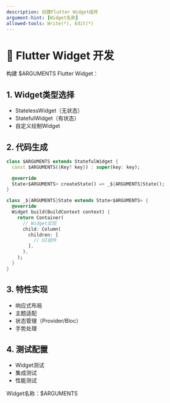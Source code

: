 ```yaml
---
description: 创建Flutter Widget组件
argument-hint: [Widget名称]
allowed-tools: Write(*), Edit(*)
---
```


# 🎯 Flutter Widget 开发

构建 $ARGUMENTS Flutter Widget：

## 1. Widget类型选择
- StatelessWidget（无状态）
- StatefulWidget（有状态）
- 自定义绘制Widget

## 2. 代码生成
```dart
class $ARGUMENTS extends StatefulWidget {
  const $ARGUMENTS({Key? key}) : super(key: key);

  @override
  State<$ARGUMENTS> createState() => _${ARGUMENTS}State();
}

class _${ARGUMENTS}State extends State<$ARGUMENTS> {
  @override
  Widget build(BuildContext context) {
    return Container(
      // Widget实现
      child: Column(
        children: [
          // UI组件
        ],
      ),
    );
  }
}
```

## 3. 特性实现
- 响应式布局
- 主题适配
- 状态管理（Provider/Bloc）
- 手势处理

## 4. 测试配置
- Widget测试
- 集成测试
- 性能测试

Widget名称：$ARGUMENTS